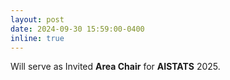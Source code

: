 ```yaml
---
layout: post
date: 2024-09-30 15:59:00-0400
inline: true
---
```


Will serve as Invited **Area Chair** for **AISTATS** 2025.
